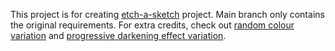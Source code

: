 This project is for creating [etch-a-sketch][odin-etch-a-sketch] project.
Main branch only contains the original requirements.
For extra credits, check out [random colour variation][random-col-branch] and [progressive darkening effect variation][progressive-darkness].

[odin-etch-a-sketch]: https://www.theodinproject.com/lessons/foundations-etch-a-sketch
[random-col-branch]: https://github.com/nintendoit/etch-a-sketch/tree/extra-credit-rand-col
[progressive-darkness]: https://github.com/nintendoit/etch-a-sketch/tree/extra-credit-progressive-dark
